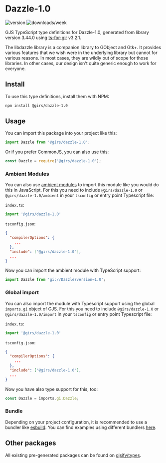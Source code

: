 
# Dazzle-1.0

![version](https://img.shields.io/npm/v/@girs/dazzle-1.0)
![downloads/week](https://img.shields.io/npm/dw/@girs/dazzle-1.0)


GJS TypeScript type definitions for Dazzle-1.0, generated from library version 3.44.0 using [ts-for-gir](https://github.com/gjsify/ts-for-gir) v3.2.1.

The libdazzle library is a companion library to GObject and Gtk+. It provides various features that we wish were in the underlying library but cannot for various reasons. In most cases, they are wildly out of scope for those libraries. In other cases, our design isn't quite generic enough to work for everyone.

## Install

To use this type definitions, install them with NPM:
```bash
npm install @girs/dazzle-1.0
```

## Usage

You can import this package into your project like this:
```ts
import Dazzle from '@girs/dazzle-1.0';
```

Or if you prefer CommonJS, you can also use this:
```ts
const Dazzle = require('@girs/dazzle-1.0');
```

### Ambient Modules

You can also use [ambient modules](https://github.com/gjsify/ts-for-gir/tree/main/packages/cli#ambient-modules) to import this module like you would do this in JavaScript.
For this you need to include `@girs/dazzle-1.0` or `@girs/dazzle-1.0/ambient` in your `tsconfig` or entry point Typescript file:

`index.ts`:
```ts
import '@girs/dazzle-1.0'
```

`tsconfig.json`:
```json
{
  "compilerOptions": {
    ...
  },
  "include": ["@girs/dazzle-1.0"],
  ...
}
```

Now you can import the ambient module with TypeScript support: 

```ts
import Dazzle from 'gi://Dazzle?version=1.0';
```

### Global import

You can also import the module with Typescript support using the global `imports.gi` object of GJS.
For this you need to include `@girs/dazzle-1.0` or `@girs/dazzle-1.0/import` in your `tsconfig` or entry point Typescript file:

`index.ts`:
```ts
import '@girs/dazzle-1.0'
```

`tsconfig.json`:
```json
{
  "compilerOptions": {
    ...
  },
  "include": ["@girs/dazzle-1.0"],
  ...
}
```

Now you have also type support for this, too:

```ts
const Dazzle = imports.gi.Dazzle;
```

### Bundle

Depending on your project configuration, it is recommended to use a bundler like [esbuild](https://esbuild.github.io/). You can find examples using different bundlers [here](https://github.com/gjsify/ts-for-gir/tree/main/examples).

## Other packages

All existing pre-generated packages can be found on [gjsify/types](https://github.com/gjsify/types).

